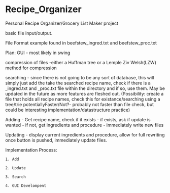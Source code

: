 # Recipe_Organizer
Personal Recipe Organizer/Grocery List Maker project

basic file input/output.

File Format example found in beefstew_ingred.txt and beefstew_proc.txt

Plan:
  GUI - most likely in swing
  
  compression of files -either a Huffman tree or a Lemple Ziv Welsh(LZW) method for compression
  
  searching - since there is not going to be any sort of database, this will simply just add the 
              take the searched recipe name, check if there is a _ingred.txt and _proc.txt file
              within the directory and if so, use them. May be updated in the future as more features
              are fleshed out.
              (Possibility: create a file that holds all recipe names, check this for existance/searching
               using a tree/trie potentiallyFaster/Not?- probably not faster than file check, but could be interesting
               implementation/datastructure practice)
               
  Adding - Get recipe name, check if it exists
         - if exists, ask if update is wanted
         - if not, get ingredients and procedure
         - immediately write new files
         
  Updating - display current ingredients and procedure, allow for full rewriting
            once button is pushed, immediately update files.
  
  Implementation Process:
    
    1. Add
    
    2. Update
    
    3. Search
    
    4. GUI Develompent
